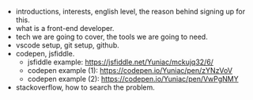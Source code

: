 -   introductions, interests, english level, the reason behind signing up for this.
-   what is a front-end developer.
-   tech we are going to cover, the tools we are going to need.
-   vscode setup, git setup, github.
-   codepen, jsfiddle.
    -   jsfiddle example: https://jsfiddle.net/Yuniac/mckujq32/6/
    -   codepen example (1): https://codepen.io/Yuniac/pen/zYNzVoV
    -   codepen example (2): https://codepen.io/Yuniac/pen/VwPgNMY
-   stackoverflow, how to search the problem.
